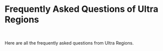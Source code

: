 # Frequently Asked Questions of Ultra Regions
<br>

Here are all the frequently asked questions from Ultra Regions.
<br>
